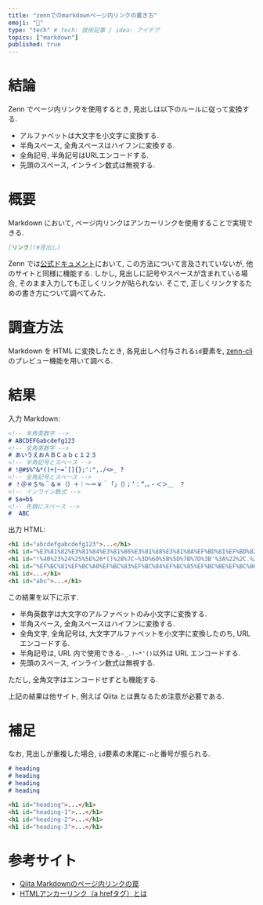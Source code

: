 ```yaml
---
title: "zennでのmarkdownページ内リンクの書き方"
emoji: "🔗"
type: "tech" # tech: 技術記事 / idea: アイデア
topics: ["markdown"]
published: true
---
```


# 結論

Zenn でページ内リンクを使用するとき, 見出しは以下のルールに従って変換する.

- アルファベットは大文字を小文字に変換する.
- 半角スペース, 全角スペースはハイフンに変換する.
- 全角記号, 半角記号はURLエンコードする.
- 先頭のスペース, インライン数式は無視する.

# 概要

Markdown において, ページ内リンクはアンカーリンクを使用することで実現できる.

```markdown
[リンク](#見出し)
```

Zenn では[公式ドキュメント](https://zenn.dev/zenn/articles/markdown-guide)において, この方法について言及されていないが, 他のサイトと同様に機能する. しかし, 見出しに記号やスペースが含まれている場合, そのまま入力しても正しくリンクが貼られない. そこで, 正しくリンクするための書き方について調べてみた.

# 調査方法

Markdown を HTML に変換したとき, 各見出しへ付与される`id`要素を, [zenn-cli](https://www.npmjs.com/package/zenn-cli?activeTab=readme) のプレビュー機能を用いて調べる.

# 結果

入力 Markdown:
```markdown
<!-- 半角英数字 -->
# ABCDEFGabcdefg123
<!-- 全角英数字 -->
# あいうえおＡＢＣａｂｃ１２３
<!-- 半角記号とスペース -->
# !@#$%^&*()+|~=`[]{};':",./<>_ ?
<!-- 全角記号とスペース -->
# ！＠＃＄％＾＆＊（）＋｜〜＝￥｀「」｛｝；’：”、。・＜＞＿　？
<!-- インライン数式 -->
# $a=b$
<!-- 先頭にスペース -->
#  ABC
```

出力 HTML:
```html
<h1 id="abcdefgabcdefg123">...</h1>
<h1 id="%E3%81%82%E3%81%84%E3%81%86%E3%81%88%E3%81%8A%EF%BD%81%EF%BD%82%EF%BD%83%EF%BD%81%EF%BD%82%EF%BD%83%EF%BC%91%EF%BC%92%EF%BC%93">...</h1>
<h1 id="!%40%23%24%25%5E%26*()%2B%7C~%3D%60%5B%5D%7B%7D%3B'%3A%22%2C.%2F%3C%3E_-%3F">...</h1>
<h1 id="%EF%BC%81%EF%BC%A0%EF%BC%83%EF%BC%84%EF%BC%85%EF%BC%BE%EF%BC%86%EF%BC%8A%EF%BC%88%EF%BC%89%EF%BC%8B%EF%BD%9C%E3%80%9C%EF%BC%9D%EF%BF%A5%EF%BD%80%E3%80%8C%E3%80%8D%EF%BD%9B%EF%BD%9D%EF%BC%9B%E2%80%99%EF%BC%9A%E2%80%9D%E3%80%81%E3%80%82%E3%83%BB%EF%BC%9C%EF%BC%9E%EF%BC%BF-%EF%BC%9F">...</h1>
<h1 id>...</h1>
<h1 id="abc">...</h1>
```

この結果を以下に示す.

- 半角英数字は大文字のアルファベットのみ小文字に変換する.
- 半角スペース, 全角スペースはハイフンに変換する.
- 全角文字, 全角記号は, 大文字アルファベットを小文字に変換したのち, URL エンコードする.
- 半角記号は, URL 内で使用できる`-_.!~*'()`以外は URL エンコードする.
- 先頭のスペース, インライン数式は無視する.

ただし, 全角文字はエンコードせずとも機能する.

上記の結果は他サイト, 例えば Qiita とは異なるため注意が必要である.

# 補足

なお, 見出しが重複した場合, `id`要素の末尾に`-n`と番号が振られる.

```markdown
# heading
# heading
# heading
# heading
```

```html
<h1 id="heading">...</h1>
<h1 id="heading-1">...</h1>
<h1 id="heading-2">...</h1>
<h1 id="heading-3">...</h1>
```

# 参考サイト

- [Qiita Markdownのページ内リンクの罠](https://qiita.com/hennin/items/7ee58dd7d7c013a23be7)
- [HTMLアンカーリンク（a hrefタグ）とは](https://seolaboratory.jp/44165/)
